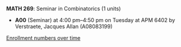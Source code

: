 **MATH 269**: Seminar in Combinatorics (1 units)

- **A00** (Seminar) at 4:00 pm–4:50 pm on Tuesday at APM 6402 by Verstraete, Jacques Allan (A08083199)

[Enrollment numbers over time](./MATH269.tsv)
